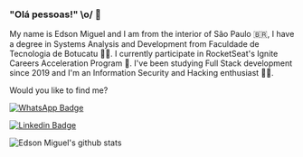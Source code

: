 ### "Olá pessoas!" \o/ 👋

  
My name is Edson Miguel and I am from the interior of São Paulo 🇧🇷, I have a degree in Systems Analysis and Development from Faculdade de Tecnologia de Botucatu 👨‍🎓. I currently participate in RocketSeat's Ignite Careers Acceleration Program 🚀. I've been studying Full Stack development since 2019 and I'm an Information Security and Hacking enthusiast 👨‍💻.

 Would you like to find me?

[![WhatsApp Badge](https://img.shields.io/badge/-WhatsApp-1fff14?style=flat-square&labelColor=1fff14&logo=WhatsApp&logoColor=white&link=https://api.whatsapp.com/send?phone=5514981773170&text=Ol%C3%A1%20cidad%C3%A3o%20do%20ciberespa%C3%A7o%F0%9F%96%96%20)](https://api.whatsapp.com/send?phone=5514981773170&text=Ol%C3%A1%20cidad%C3%A3o%20do%20ciberespa%C3%A7o%F0%9F%96%96%20)

[![Linkedin Badge](https://img.shields.io/badge/-LinkedIn-blue?style=flat-square&logo=Linkedin&logoColor=white&link=https://www.linkedin.com/in/edson-miguel/)](https://www.linkedin.com/in/edson-miguel/)





![Edson Miguel's github stats](https://github-readme-stats.vercel.app/api?username=EdsonMiguel&theme=dark&show_icons=true&count_private=true)

